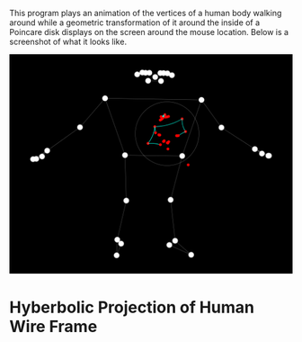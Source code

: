 This program plays an animation of the vertices of a human body walking around while a geometric transformation of it around the inside of a Poincare disk displays on the screen around the mouse location. Below is a screenshot of what it looks like.

![main](/Screenshots/poincare_disk.png)
# Hyberbolic Projection of Human Wire Frame

